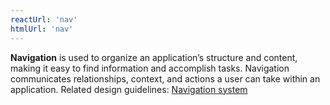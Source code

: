 ```yaml
---
reactUrl: 'nav'
htmlUrl: 'nav'
---
```

**Navigation** is used to organize an application’s structure and content, making it easy to find information and accomplish tasks. Navigation communicates relationships, context, and actions a user can take within an application. Related design guidelines: [Navigation system](/design-guidelines/usage-and-behavior/navigation-system)
